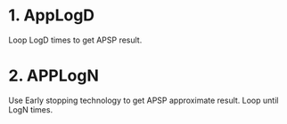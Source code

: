 # 1. AppLogD
Loop LogD times to get APSP result.

# 2. APPLogN
Use Early stopping technology to get APSP approximate result. Loop until LogN times.